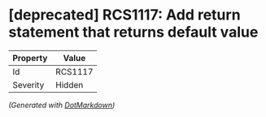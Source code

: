 # \[deprecated\] RCS1117: Add return statement that returns default value

| Property | Value   |
| -------- | ------- |
| Id       | RCS1117 |
| Severity | Hidden  |


*\(Generated with [DotMarkdown](http://github.com/JosefPihrt/DotMarkdown)\)*
